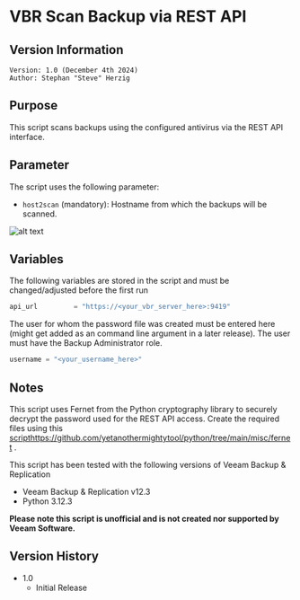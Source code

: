 # VBR Scan Backup via REST API

## Version Information
~~~~
Version: 1.0 (December 4th 2024)
Author: Stephan "Steve" Herzig
~~~~

## Purpose
This script scans backups using the configured antivirus via the REST API interface.

## Parameter
The script uses the following parameter:

- `host2scan`      (mandatory): Hostname from which the backups will be scanned.


![alt text](https://github.com/yetanothermightytool/python/blob/master/vbr/vbr-scan-backup-restapi/pictures/script-ouput.png)


## Variables
The following variables are stored in the script and must be changed/adjusted before the first run

```python
api_url         = "https://<your_vbr_server_here>:9419"
```

The user for whom the password file was created must be entered here (might get added as an command line argument in a later release). The user must have the Backup Administrator role.
 
```python
username = "<your_username_here>"
```

## Notes
This script uses Fernet from the Python cryptography library to securely decrypt the password used for the REST API access. Create the required files  using this [script](https://github.com/yetanothermightytool/python/blob/master/misc/fernet/create-fernet-files.py)https://github.com/yetanothermightytool/python/tree/main/misc/fernet .


This script has been tested with the following versions of Veeam Backup & Replication
- Veeam Backup & Replication v12.3
- Python 3.12.3

**Please note this script is unofficial and is not created nor supported by Veeam Software.**

## Version History
*  1.0
    * Initial Release
